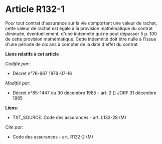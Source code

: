 # Article R132-1

Pour tout contrat d'assurance sur la vie comportant une valeur de rachat, cette valeur de rachat est égale à la provision
mathématique du contrat diminuée, éventuellement, d'une indemnité qui ne peut dépasser 5 p. 100 de cette provision
mathématique. Cette indemnité doit être nulle à l'issue d'une période de dix ans à compter de la date d'effet du contrat.

**Liens relatifs à cet article**

_Codifié par_:

  - Décret n°76-667 1976-07-16

_Modifié par_:

  - Décret n°85-1447 du 30 décembre 1985 - art. 2 () JORF 31 décembre 1985

**Liens**:

  - TXT_SOURCE: Code des assurances - art. L132-28 (M)

_Cité par_:

  - Code des assurances - art. R132-2 (M)

